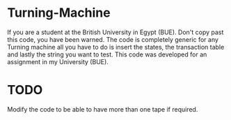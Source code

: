 # Turning-Machine
If you are a student at the British University in Egypt (BUE). Don't copy past this code, you have been warned. The code is completely generic for any Turning machine all you have to do is insert the states, the transaction table and lastly the string you want to test. This code was developed for an assignment in my University (BUE).
# TODO
Modify the code to be able to have more than one tape if required.

